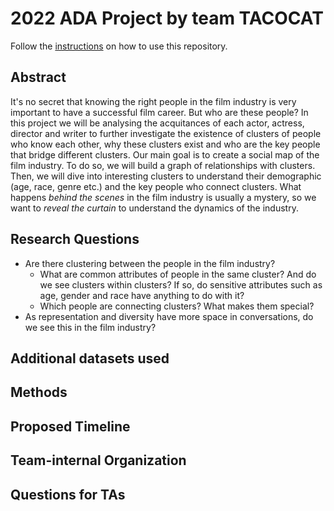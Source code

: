 # 2022 ADA Project by team TACOCAT

Follow the [instructions](docs/instr.md) on how to use this repository. 

## Abstract
It's no secret that knowing the right people in the film industry is very important to have a successful film career. But who are these people? In this project we will be analysing the acquitances of each actor, actress, director and writer to further investigate the existence of clusters of people who know each other, why these clusters exist and who are the key people that bridge different clusters. Our main goal is to create a social map of the film industry. To do so, we will build a graph of relationships with clusters. Then, we will dive into interesting clusters to understand their demographic (age, race, genre etc.) and the key people who connect clusters. What happens *behind the scenes* in the film industry is usually a mystery, so we want to *reveal the curtain* to understand the dynamics of the industry.

## Research Questions
- Are there clustering between the people in the film industry?
    - What are common attributes of people in the same cluster? And do we see clusters within clusters? If so, do sensitive attributes such as age, gender and race have anything to do with it?
    - Which people are connecting clusters? What makes them special?
- As representation and diversity have more space in conversations, do we see this in the film industry?

## Additional datasets used

## Methods

## Proposed Timeline

## Team-internal Organization

## Questions for TAs
